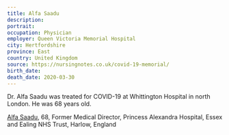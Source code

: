 ```yaml
---
title: Alfa Saadu
description: 
portrait: 
occupation: Physician
employer: Queen Victoria Memorial Hospital
city: Hertfordshire
province: East
country: United Kingdom
source: https://nursingnotes.co.uk/covid-19-memorial/
birth_date: 
death_date: 2020-03-30
---
```


Dr. Alfa Saadu was treated for COVID-19 at Whittington Hospital in north London. He was 68 years old.

<a href="https://www.bbc.com/news/uk-england-52126029">Alfa Saadu</a>, 68, Former Medical Director, Princess Alexandra Hospital, Essex and Ealing NHS Trust, Harlow, England